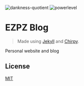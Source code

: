 ![dankness-quotient](https://img.shields.io/badge/dank%3F-100%25-blue) ![powerlevel](https://img.shields.io/badge/powerlevel-%3E9000-red)

# EZPZ Blog

> Made using [Jekyll](https://jekyllrb.com/) and [Chirpy](https://github.com/cotes2020/jekyll-theme-chirpy).

Personal website and blog

## License

[MIT](LICENSE)